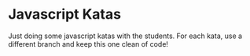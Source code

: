 # Javascript Katas

Just doing some javascript katas with the students. For each kata, use a different branch and keep this one clean of code!
